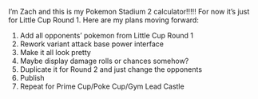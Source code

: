I’m Zach and this is my Pokemon Stadium 2 calculator!!!!! For now it’s just for Little Cup Round 1. Here are my plans moving forward:

1. Add all opponents’ pokemon from Little Cup Round 1
2. Rework variant attack base power interface
3. Make it all look pretty
4. Maybe display damage rolls or chances somehow?
5. Duplicate it for Round 2 and just change the opponents
6. Publish
7. Repeat for Prime Cup/Poke Cup/Gym Lead Castle
